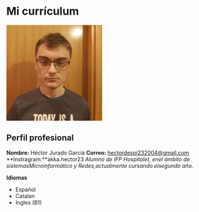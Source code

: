 # Mi currículum
![Imagen](hector.jpg)
## Perfil profesional
**Nombre:** Héctor Jurado García         **Correo:** hectordespi232004@gmail.com            **Instragram:**akka.hector23
_Alumno de IFP Hospitalet, enel ámbito de sistemasMicroinformático y Redes,actualmente cursando elsegundo año._

**Idiomas**
- Español
- Catalan
- Ingles (B1)
